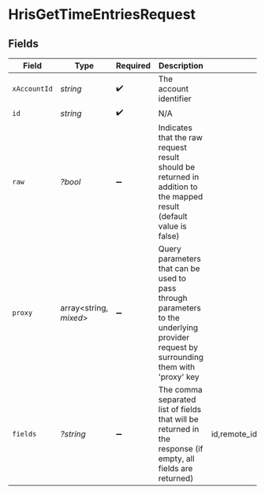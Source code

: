 # HrisGetTimeEntriesRequest


## Fields

| Field                                                                                                                                                              | Type                                                                                                                                                               | Required                                                                                                                                                           | Description                                                                                                                                                        | Example                                                                                                                                                            |
| ------------------------------------------------------------------------------------------------------------------------------------------------------------------ | ------------------------------------------------------------------------------------------------------------------------------------------------------------------ | ------------------------------------------------------------------------------------------------------------------------------------------------------------------ | ------------------------------------------------------------------------------------------------------------------------------------------------------------------ | ------------------------------------------------------------------------------------------------------------------------------------------------------------------ |
| `xAccountId`                                                                                                                                                       | *string*                                                                                                                                                           | :heavy_check_mark:                                                                                                                                                 | The account identifier                                                                                                                                             |                                                                                                                                                                    |
| `id`                                                                                                                                                               | *string*                                                                                                                                                           | :heavy_check_mark:                                                                                                                                                 | N/A                                                                                                                                                                |                                                                                                                                                                    |
| `raw`                                                                                                                                                              | *?bool*                                                                                                                                                            | :heavy_minus_sign:                                                                                                                                                 | Indicates that the raw request result should be returned in addition to the mapped result (default value is false)                                                 |                                                                                                                                                                    |
| `proxy`                                                                                                                                                            | array<string, *mixed*>                                                                                                                                             | :heavy_minus_sign:                                                                                                                                                 | Query parameters that can be used to pass through parameters to the underlying provider request by surrounding them with 'proxy' key                               |                                                                                                                                                                    |
| `fields`                                                                                                                                                           | *?string*                                                                                                                                                          | :heavy_minus_sign:                                                                                                                                                 | The comma separated list of fields that will be returned in the response (if empty, all fields are returned)                                                       | id,remote_id,employee_id,remote_employee_id,start_time,end_time,hours_worked,break_duration,labor_type,location,status,created_at,updated_at,unified_custom_fields |
